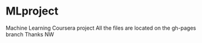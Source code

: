 # MLproject
Machine Learning Coursera project 
All the files are located on the gh-pages branch
Thanks
NW
